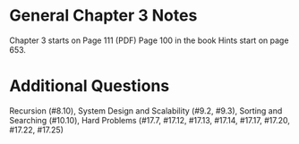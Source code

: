 # General Chapter 3 Notes

Chapter 3 starts on Page 111 (PDF) Page 100 in the book
Hints start on page 653.

# Additional Questions

Recursion (#8.10),
System Design and Scalability (#9.2, #9.3),
Sorting and Searching (#10.10),
Hard Problems (#17.7, #17.12, #17.13, #17.14, #17.17, #17.20, #17.22, #17.25)
